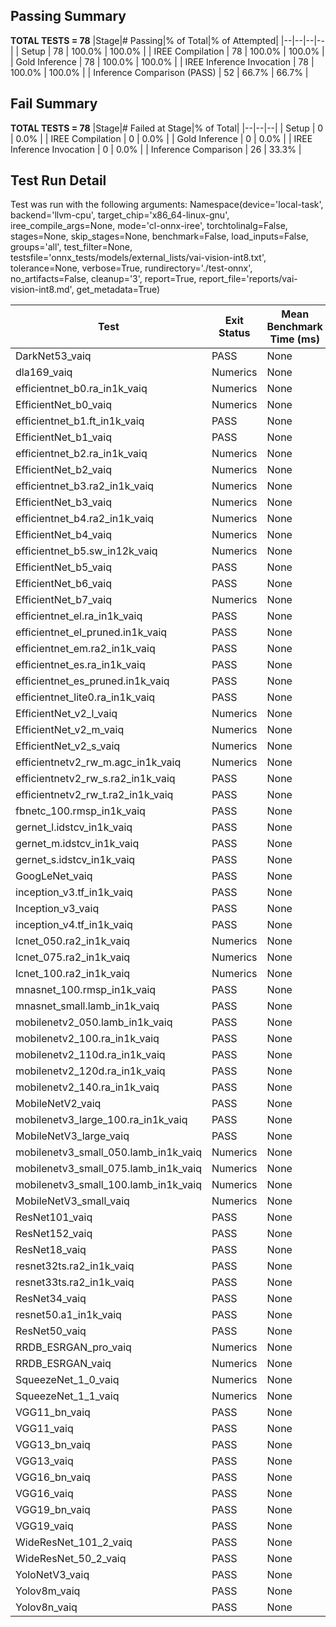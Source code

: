 ## Passing Summary

**TOTAL TESTS = 78**
|Stage|# Passing|% of Total|% of Attempted|
|--|--|--|--|
| Setup | 78 | 100.0% | 100.0% |
| IREE Compilation | 78 | 100.0% | 100.0% |
| Gold Inference | 78 | 100.0% | 100.0% |
| IREE Inference Invocation | 78 | 100.0% | 100.0% |
| Inference Comparison (PASS) | 52 | 66.7% | 66.7% |
## Fail Summary

**TOTAL TESTS = 78**
|Stage|# Failed at Stage|% of Total|
|--|--|--|
| Setup | 0 | 0.0% |
| IREE Compilation | 0 | 0.0% |
| Gold Inference | 0 | 0.0% |
| IREE Inference Invocation | 0 | 0.0% |
| Inference Comparison | 26 | 33.3% |
## Test Run Detail
Test was run with the following arguments:
Namespace(device='local-task', backend='llvm-cpu', target_chip='x86_64-linux-gnu', iree_compile_args=None, mode='cl-onnx-iree', torchtolinalg=False, stages=None, skip_stages=None, benchmark=False, load_inputs=False, groups='all', test_filter=None, testsfile='onnx_tests/models/external_lists/vai-vision-int8.txt', tolerance=None, verbose=True, rundirectory='./test-onnx', no_artifacts=False, cleanup='3', report=True, report_file='reports/vai-vision-int8.md', get_metadata=True)

| Test | Exit Status | Mean Benchmark Time (ms) | Notes |
|--|--|--|--|
| DarkNet53_vaiq | PASS | None | |
| dla169_vaiq | Numerics | None | |
| efficientnet_b0.ra_in1k_vaiq | Numerics | None | |
| EfficientNet_b0_vaiq | Numerics | None | |
| efficientnet_b1.ft_in1k_vaiq | PASS | None | |
| EfficientNet_b1_vaiq | PASS | None | |
| efficientnet_b2.ra_in1k_vaiq | Numerics | None | |
| EfficientNet_b2_vaiq | Numerics | None | |
| efficientnet_b3.ra2_in1k_vaiq | Numerics | None | |
| EfficientNet_b3_vaiq | Numerics | None | |
| efficientnet_b4.ra2_in1k_vaiq | Numerics | None | |
| EfficientNet_b4_vaiq | Numerics | None | |
| efficientnet_b5.sw_in12k_vaiq | Numerics | None | |
| EfficientNet_b5_vaiq | PASS | None | |
| EfficientNet_b6_vaiq | PASS | None | |
| EfficientNet_b7_vaiq | Numerics | None | |
| efficientnet_el.ra_in1k_vaiq | PASS | None | |
| efficientnet_el_pruned.in1k_vaiq | PASS | None | |
| efficientnet_em.ra2_in1k_vaiq | PASS | None | |
| efficientnet_es.ra_in1k_vaiq | PASS | None | |
| efficientnet_es_pruned.in1k_vaiq | PASS | None | |
| efficientnet_lite0.ra_in1k_vaiq | PASS | None | |
| EfficientNet_v2_l_vaiq | Numerics | None | |
| EfficientNet_v2_m_vaiq | Numerics | None | |
| EfficientNet_v2_s_vaiq | Numerics | None | |
| efficientnetv2_rw_m.agc_in1k_vaiq | Numerics | None | |
| efficientnetv2_rw_s.ra2_in1k_vaiq | PASS | None | |
| efficientnetv2_rw_t.ra2_in1k_vaiq | PASS | None | |
| fbnetc_100.rmsp_in1k_vaiq | PASS | None | |
| gernet_l.idstcv_in1k_vaiq | PASS | None | |
| gernet_m.idstcv_in1k_vaiq | PASS | None | |
| gernet_s.idstcv_in1k_vaiq | PASS | None | |
| GoogLeNet_vaiq | PASS | None | |
| inception_v3.tf_in1k_vaiq | PASS | None | |
| Inception_v3_vaiq | PASS | None | |
| inception_v4.tf_in1k_vaiq | PASS | None | |
| lcnet_050.ra2_in1k_vaiq | Numerics | None | |
| lcnet_075.ra2_in1k_vaiq | Numerics | None | |
| lcnet_100.ra2_in1k_vaiq | Numerics | None | |
| mnasnet_100.rmsp_in1k_vaiq | PASS | None | |
| mnasnet_small.lamb_in1k_vaiq | PASS | None | |
| mobilenetv2_050.lamb_in1k_vaiq | PASS | None | |
| mobilenetv2_100.ra_in1k_vaiq | PASS | None | |
| mobilenetv2_110d.ra_in1k_vaiq | PASS | None | |
| mobilenetv2_120d.ra_in1k_vaiq | PASS | None | |
| mobilenetv2_140.ra_in1k_vaiq | PASS | None | |
| MobileNetV2_vaiq | PASS | None | |
| mobilenetv3_large_100.ra_in1k_vaiq | PASS | None | |
| MobileNetV3_large_vaiq | PASS | None | |
| mobilenetv3_small_050.lamb_in1k_vaiq | Numerics | None | |
| mobilenetv3_small_075.lamb_in1k_vaiq | Numerics | None | |
| mobilenetv3_small_100.lamb_in1k_vaiq | Numerics | None | |
| MobileNetV3_small_vaiq | Numerics | None | |
| ResNet101_vaiq | PASS | None | |
| ResNet152_vaiq | PASS | None | |
| ResNet18_vaiq | PASS | None | |
| resnet32ts.ra2_in1k_vaiq | PASS | None | |
| resnet33ts.ra2_in1k_vaiq | PASS | None | |
| ResNet34_vaiq | PASS | None | |
| resnet50.a1_in1k_vaiq | PASS | None | |
| ResNet50_vaiq | PASS | None | |
| RRDB_ESRGAN_pro_vaiq | Numerics | None | |
| RRDB_ESRGAN_vaiq | Numerics | None | |
| SqueezeNet_1_0_vaiq | Numerics | None | |
| SqueezeNet_1_1_vaiq | Numerics | None | |
| VGG11_bn_vaiq | PASS | None | |
| VGG11_vaiq | PASS | None | |
| VGG13_bn_vaiq | PASS | None | |
| VGG13_vaiq | PASS | None | |
| VGG16_bn_vaiq | PASS | None | |
| VGG16_vaiq | PASS | None | |
| VGG19_bn_vaiq | PASS | None | |
| VGG19_vaiq | PASS | None | |
| WideResNet_101_2_vaiq | PASS | None | |
| WideResNet_50_2_vaiq | PASS | None | |
| YoloNetV3_vaiq | PASS | None | |
| Yolov8m_vaiq | PASS | None | |
| Yolov8n_vaiq | PASS | None | |
